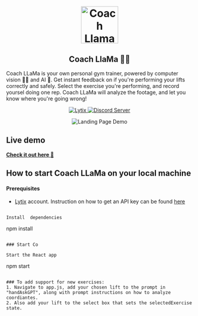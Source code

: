 <h1 align="center">
    <Image src="public/llama_base.png" alt="Coach Llama" width="100" height="100">
</h1>
<h2 align="center">
    Coach LlaMa 🧢🦙
</h2>
<p align="">
    Coach LLaMa is your own personal gym trainer, powered by computer vision 🤖👀 and AI 🧠. Get instant feedback on if you're performing your lifts correctly and safely. Select the exercise you're performing, and record yoursel doing one rep. Coach LLaMa will analyze the footage, and let you know where you're going wrong! 
</p>
<p align="center">
    <a href="https://lytix.co">
        <img src="https://img.shields.io/badge/Visit%20Us-Lytix-brightgreen" alt="Lytix">
    </a>  
    <a href="https://discord.gg/8TCbHsSe">
        <img src="https://img.shields.io/badge/Join%20our%20community-Discord-blue" alt="Discord Server">
    </a>
</p>

<p align="center">
        <img src="./public//demo.gif" alt="Landing Page Demo">
</p>

## Live demo

[**Check it out here 🚀**](https://coach-llama.lytix.co/)

## How to start Coach LLaMa on your local machine

#### Prerequisites

- [Lytix](https://lytix.co) account. Instruction on how to get an API key can be found [here](https://docs.lytix.co/api-key-setup)

```

Install  dependencies

```

npm install

```

### Start Co

Start the React app

```

npm start

```

### To add support for new exercises:
1. Navigate to app.js, add your chosen lift to the prompt in "handAskGPT", along with prompt instructions on how to analyze coordiantes.
2. Also add your lift to the select box that sets the selectedExercise state.
```
